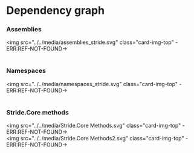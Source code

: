 ﻿# Dependency graph

### Assemblies
<img src="../../media/assemblies_stride.svg" class="card-img-top" -ERR:REF-NOT-FOUND->
<br><br>

### Namespaces
<img src="../../media/namespaces_stride.svg" class="card-img-top" -ERR:REF-NOT-FOUND->
<br><br>

### Stride.Core methods
<img src="../../media/Stride.Core Methods.svg" class="card-img-top" -ERR:REF-NOT-FOUND->
<br>
 <img src="../../media/Stride.Core Methods2.svg" class="card-img-top" -ERR:REF-NOT-FOUND->